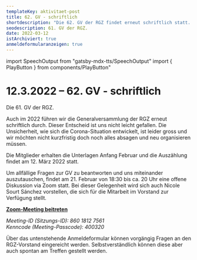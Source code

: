 ```yaml
---
templateKey: aktivitaet-post
title: 62. GV - schriftlich
shortdescription: "Die 62. GV der RGZ findet erneut schriftlich statt. "
seodescription: 61. GV der RGZ.
date: 2022-03-12
istArchiviert: true
anmeldeformularanzeigen: true
---
```

import SpeechOutput from "gatsby-mdx-tts/SpeechOutput"
import { PlayButton } from components/PlayButton"

<SpeechOutput id="aktivitaet-gv-62" customPlayButton={PlayButton}>

# 12.3.2022 – 62. GV - schriftlich

Die 61. GV der RGZ.

Auch im 2022 führen wir die Generalversammlung der RGZ erneut schriftlich durch. Dieser Entscheid ist uns nicht leicht gefallen. Die Unsicherheit, wie sich die Corona-Situation entwickelt, ist leider gross und wir möchten nicht kurzfristig doch noch alles absagen und neu organisieren müssen. 

Die Mitglieder erhalten die Unterlagen Anfang Februar und die Auszählung findet am 12. März 2022 statt. 

Um allfällige Fragen zur GV zu beantworten und uns miteinander auszutauschen, findet am 21. Februar von 18:30 bis ca. 20 Uhr eine offene Diskussion via Zoom statt. Bei dieser Gelegenheit wird sich auch Nicole Sourt Sánchez vorstellen, die sich für die Mitarbeit im Vorstand zur Verfügung stellt. 


**[Zoom-Meeting beitreten](https://us02web.zoom.us/j/86018127561?pwd=bU9Yc2JNU0JTOWE4QWF2TmhVTVNyQT09)**

*Meeting-ID (Sitzungs-ID): 860 1812 7561  
Kenncode (Meeting-Passcode): 400320*

Über das untenstehende Anmeldeformular können vorgängig Fragen an den RGZ-Vorstand eingereicht werden. Selbstverständlich können diese aber auch spontan am Treffen gestellt werden. 

</SpeechOutput>